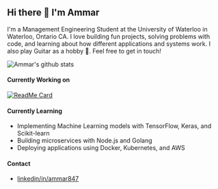 ## Hi there 👋 I'm Ammar

<!--
**ammar-s847/ammar-s847** is a ✨ _special_ ✨ repository because its `README.md` (this file) appears on your GitHub profile.

Here are some ideas to get you started:

- 🔭 I’m currently working on ...
- 🌱 I’m currently learning ...
- 👯 I’m looking to collaborate on ...
- 🤔 I’m looking for help with ...
- 💬 Ask me about ...
- 📫 How to reach me: ...
- 😄 Pronouns: ...
- ⚡ Fun fact: ...
-->

I'm a Management Engineering Student at the University of Waterloo in Waterloo, Ontario CA. I love building fun projects, solving problems with code, and learning about how different applications and systems work. I also play Guitar as a hobby 🎸. Feel free to get in touch!

![Ammar's github stats](https://github-readme-stats.vercel.app/api?username=ammar-s847&show_icons=true&bg_color=1f0145&text_color=ffffff&title_color=ffffff&icon_color=ffffff) <!-- &bg_color=1f0145&text_color=ffffff&title_color=ffffff&icon_color=ffffff -->

#### Currently Working on
[![ReadMe Card](https://github-readme-stats.vercel.app/api/pin/?username=ammar-s847&repo=A-Star-Pathfinding-Visualizer&bg_color=1f0145&text_color=ffffff&title_color=ffffff&icon_color=ffffff)](https://github.com/ammar-s847/A-Star-Pathfinding-Visualizer)
<!--[![ReadMe Card](https://github-readme-stats.vercel.app/api/pin/?username=ammar-s847&repo=forex-comparison)](https://github.com/ammar-s847/forex-comparison)-->
<!--[![ReadMe Card](https://github-readme-stats.vercel.app/api/pin/?username=ammar-s847&repo=ClientViewer&bg_color=1f0145&text_color=ffffff&title_color=ffffff&icon_color=ffffff)](https://github.com/ammar-s847/ClientViewer)-->
<!--[![ReadMe Card](https://github-readme-stats.vercel.app/api/pin/?username=waterloo-rocketry&repo=topside)](https://github.com/waterloo-rocketry/topside)-->
<!--
* Markov Chain Project
* PHP CRUD Web app
* Sentiment Analysis Project
-->

#### Currently Learning
* Implementing Machine Learning models with TensorFlow, Keras, and Scikit-learn
* Building microservices with Node.js and Golang
* Deploying applications using Docker, Kubernetes, and AWS

#### Contact
* <a href="https://www.linkedin.com/in/ammar847/" target="_blank">linkedin/in/ammar847</a>
